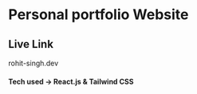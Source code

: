 # Personal portfolio Website

## Live Link 
rohit-singh.dev

#### Tech used -> React.js & Tailwind CSS
